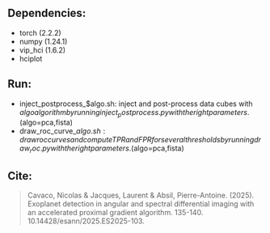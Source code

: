 ## Dependencies: 
- torch (2.2.2)
- numpy (1.24.1)
- vip_hci (1.6.2)
- hciplot

## Run:
- inject_postprocess_$algo.sh: inject and post-process data cubes with $algo algorithm by running inject_postprocess.py with the right parameters. ($algo=pca,fista)
- draw_roc_curve_$algo.sh: draw roc curves and compute TPR and FPR for several thresholds by running draw_roc.py with the right parameters. ($algo=pca,fista)

## Cite: 
> Cavaco, Nicolas & Jacques, Laurent & Absil, Pierre-Antoine. (2025). Exoplanet detection in angular and spectral differential imaging with an accelerated proximal gradient algorithm. 135-140. 10.14428/esann/2025.ES2025-103. 
